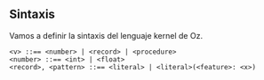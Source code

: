 ## Sintaxis

Vamos a definir la sintaxis del lenguaje kernel de Oz.

```EBNF
<v> ::== <number> | <record> | <procedure>
<number> ::== <int> | <float>
<record>, <pattern> ::== <literal> | <literal>(<feature>: <x>)
```
